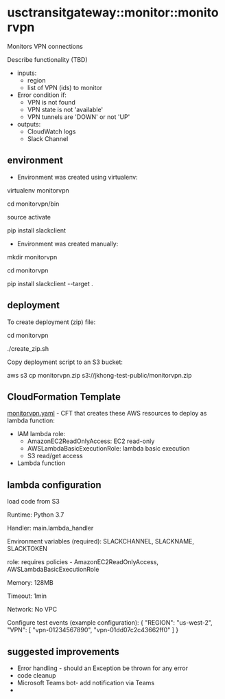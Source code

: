 # usctransitgateway::monitor::monitorvpn 
Monitors VPN connections

Describe functionality (TBD)
- inputs: 
  - region
  - list of VPN (ids) to monitor
- Error condition if:
  - VPN is not found
  - VPN state is not 'available'
  - VPN tunnels are 'DOWN' or not 'UP'
- outputs:
  - CloudWatch logs
  - Slack Channel

## environment
- Environment was created using virtualenv:

virtualenv monitorvpn

cd monitorvpn/bin

source activate

pip install slackclient

- Environment was created manually:

mkdir monitorvpn

cd monitorvpn

pip install slackclient --target .


## deployment
To create deployment (zip) file:

cd monitorvpn

./create_zip.sh


Copy deployment script to an S3 bucket:

aws s3 cp monitorvpn.zip s3://jkhong-test-public/monitorvpn.zip


## CloudFormation Template
[monitorvpn.yaml](monitorvpn.yaml) - CFT that creates these AWS resources to deploy as lambda function:
- IAM lambda role: 
  - AmazonEC2ReadOnlyAccess: EC2 read-only
  - AWSLambdaBasicExecutionRole: lambda basic execution
  - S3 read/get access
- Lambda function


## lambda configuration
load code from S3

Runtime: Python 3.7

Handler: main.lambda_handler

Environment variables (required): SLACKCHANNEL, SLACKNAME, SLACKTOKEN

role: requires policies - AmazonEC2ReadOnlyAccess, AWSLambdaBasicExecutionRole

Memory: 128MB

Timeout: 1min

Network: No VPC

Configure test events (example configuration):
{
  "REGION": "us-west-2",
  "VPN": [
    "vpn-01234567890",
    "vpn-01dd07c2c43662ff0"
  ]
}


## suggested improvements
- Error handling - should an Exception be thrown for any error
- code cleanup
- Microsoft Teams bot- add notification via Teams
- 

